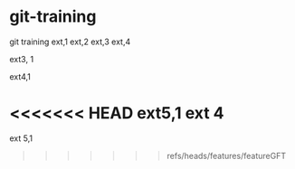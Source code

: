 # git-training
git training
ext,1
ext,2
ext,3
ext,4

ext3, 1

ext4,1

<<<<<<< HEAD
ext5,1
ext 4
=======
ext 5,1
>>>>>>> refs/heads/features/featureGFT
